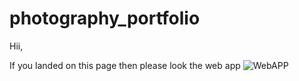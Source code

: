 # photography_portfolio
Hii,

If you landed on this page then please look the web app ![WebAPP](https://manojsrinivasaphotography.netlify.app)
